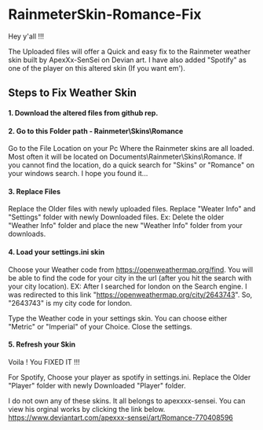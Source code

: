 # RainmeterSkin-Romance-Fix
Hey y'all !!!

The Uploaded files will offer a Quick and easy fix to the Rainmeter weather skin built by ApexXx-SenSei on Devian art. I have also added "Spotify" as one of the player on this altered skin (If you want em').  

## Steps to Fix Weather Skin

#### 1. Download the altered files from github rep.

#### 2. Go to this Folder path - Rainmeter\Skins\Romance 
   Go to the File Location on your Pc Where the Rainmeter skins are all loaded. Most often it will be located on Documents\Rainmeter\Skins\Romance\. If you cannot find the location, do a quick search for "Skins" or "Romance" on your windows search. I hope you found it...
   
#### 3. Replace Files
   Replace the Older files with newly uploaded files. Replace "Weater Info" and "Settings" folder with newly Downloaded files.
   Ex: Delete the older "Weather Info" folder and place the new "Weather Info" folder from your downloads.
   
#### 4. Load your settings.ini skin
   Choose your Weather code from https://openweathermap.org/find. You will be able to find the code for your city in the url (after you hit the search with your city location).
   EX: After I searched for london on the Search engine. I was redirected to this link "https://openweathermap.org/city/2643743". So, "2643743" is my city code for london.
   
   Type the Weather code in your settings skin. You can choose either "Metric" or "Imperial" of your Choice. Close the settings.

#### 5. Refresh your Skin
   Voila ! You FIXED IT !!!
   

For Spotify, Choose your player as spotify in settings.ini. Replace the Older "Player" folder with newly Downloaded "Player" folder.




I do not own any of these skins. It all belongs to apexxxx-sensei. You can view his orginal works by clicking the link below.
https://www.deviantart.com/apexxx-sensei/art/Romance-770408596
